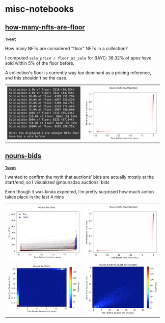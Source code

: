 # misc-notebooks
## [how-many-nfts-are-floor](https://github.com/fiveoutofnine/misc-notebooks/tree/main/how-many-nfts-are-floor)
[<ins>__`Tweet`__</ins>](https://twitter.com/fiveoutofnine/status/1498829392021237762?s=20&t=Td5bGCMdlnmiIg1_bUcSvw)

How many NFTs are considered "floor" NFTs in a collection?

I computed `sale_price / floor_at_sale` for BAYC:
38.32% of apes have sold within 5% of the floor before.

A collection's floor is currently way too dominant as a pricing reference, and this shouldn't be the case.

<table>
  <tr>
    <td><img src='how-many-nfts-are-floor/images/0.png' width='400'></td>
    <td><img src='nouns-bids/images/1.png' width='400'></td>
  </tr>
 </table>


## [nouns-bids](https://github.com/fiveoutofnine/misc-notebooks/tree/main/nouns-bids)
[<ins>__`Tweet`__</ins>](https://github.com/fiveoutofnine/misc-notebooks/tree/main/nouns-bids)

I wanted to confirm the myth that auctions’ bids are actually mostly at the start/end, so I visualized @nounsdao
 auctions’ bids

Even though it was kinda expected, I’m pretty surprised how much action takes place in the last 4 mins

<table>
  <tr>
    <td><img src='nouns-bids/images/0.png' width='400'></td>
    <td><img src='nouns-bids/images/1.png' width='400'></td>
  </tr>
  <tr>
    <td><img src='nouns-bids/images/2.png' width='400'></td>
    <td><img src='nouns-bids/images/3.png' width='400'></td>
  </tr>
 </table>
